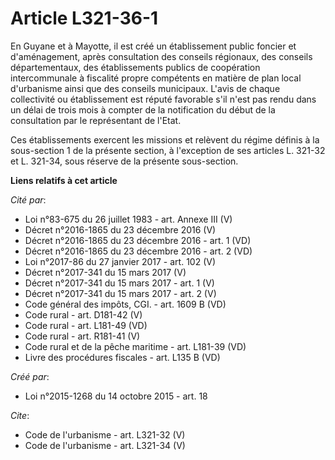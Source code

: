 # Article L321-36-1

En Guyane et à Mayotte, il est créé un établissement public foncier et d'aménagement, après consultation des conseils
régionaux, des conseils départementaux, des établissements publics de coopération intercommunale à fiscalité propre
compétents en matière de plan local d'urbanisme ainsi que des conseils municipaux. L'avis de chaque collectivité ou
établissement est réputé favorable s'il n'est pas rendu dans un délai de trois mois à compter de la notification du début de
la consultation par le représentant de l'Etat. 

Ces établissements exercent les missions et relèvent du régime définis à la sous-section 1 de la présente section, à
l'exception de ses articles L. 321-32 et L. 321-34, sous réserve de la présente sous-section.

**Liens relatifs à cet article**

_Cité par_:

  - Loi n°83-675 du 26 juillet 1983 - art. Annexe III (V)
  - Décret n°2016-1865 du 23 décembre 2016 (V)
  - Décret n°2016-1865 du 23 décembre 2016 - art. 1 (VD)
  - Décret n°2016-1865 du 23 décembre 2016 - art. 2 (VD)
  - Loi n°2017-86 du 27 janvier 2017 - art. 102 (V)
  - Décret n°2017-341 du 15 mars 2017 (V)
  - Décret n°2017-341 du 15 mars 2017 - art. 1 (V)
  - Décret n°2017-341 du 15 mars 2017 - art. 2 (V)
  - Code général des impôts, CGI. - art. 1609 B (VD)
  - Code rural - art. D181-42 (V)
  - Code rural - art. L181-49 (VD)
  - Code rural - art. R181-41 (V)
  - Code rural et de la pêche maritime - art. L181-39 (VD)
  - Livre des procédures fiscales - art. L135 B (VD)

_Créé par_:

  - Loi n°2015-1268 du 14 octobre 2015 - art. 18

_Cite_:

  - Code de l'urbanisme - art. L321-32 (V)
  - Code de l'urbanisme - art. L321-34 (V)
